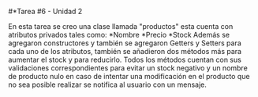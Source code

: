 #*Tarea #6 - Unidad 2  

En esta tarea se creo una clase llamada "productos" esta cuenta con atributos privados tales como:
*Nombre 
*Precio
*Stock
Además se agregaron constructores y también se agregaron Getters y Setters para cada uno de los atributos, también se 
añadieron dos métodos más para aumentar el stock y para reducirlo. 
Todos los métodos cuentan con sus validaciones correspondientes para evitar un stock negativo y un nombre de producto nulo
en caso de intentar una modificación en el producto que no sea posible realizar se notifica al usuario con un mensaje. 
